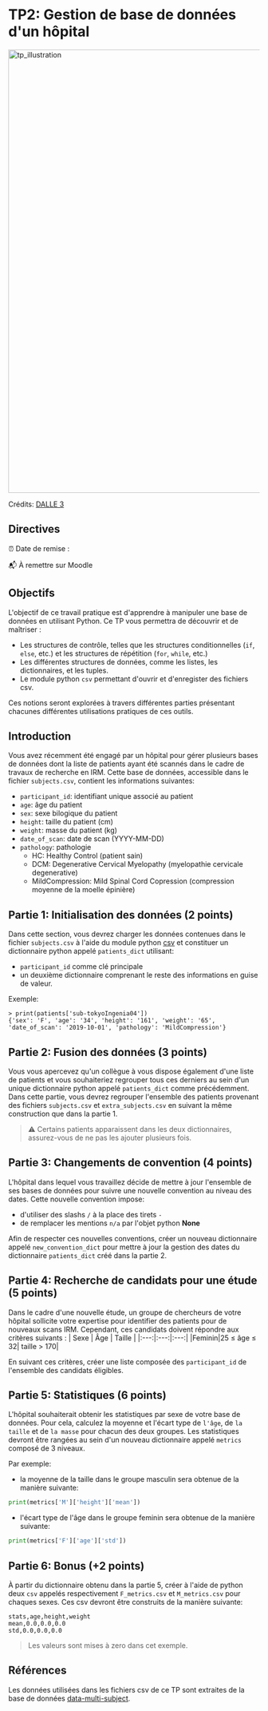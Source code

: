 # TP2: Gestion de base de données d'un hôpital

<img width="888" alt="tp_illustration" src="https://github.com/user-attachments/assets/672bddcb-34e0-41a7-a110-110a9dc62e57" />

Crédits: [DALLE 3](https://openai.com/index/dall-e/)

## Directives

⏰ Date de remise : 

📬 À remettre sur Moodle

## Objectifs

L'objectif de ce travail pratique est d'apprendre à manipuler une base de données en utilisant Python. Ce TP vous permettra de découvrir et de maîtriser :  

- Les structures de contrôle, telles que les structures conditionnelles (`if`, `else`, etc.) et les structures de répétition (`for`, `while`, etc.)  
- Les différentes structures de données, comme les listes, les dictionnaires, et les tuples.
- Le module python `csv` permettant d'ouvrir et d'enregister des fichiers csv.

Ces notions seront explorées à travers différentes parties présentant chacunes différentes utilisations pratiques de ces outils.

## Introduction

Vous avez récemment été engagé par un hôpital pour gérer plusieurs bases de données dont la liste de patients ayant été scannés dans le cadre de travaux de recherche en IRM. Cette base de données, accessible dans le fichier `subjects.csv`, contient les informations suivantes:
- `participant_id`: identifiant unique associé au patient
- `age`: âge du patient
- `sex`: sexe bilogique du patient
- `height`: taille du patient (cm)
- `weight`: masse du patient (kg)
- `date_of_scan`: date de scan (YYYY-MM-DD)
- `pathology`: pathologie
  - HC: Healthy Control (patient sain)
  - DCM: Degenerative Cervical Myelopathy (myelopathie cervicale degenerative)
  - MildCompression: Mild Spinal Cord Copression (compression moyenne de la moelle épinière)

## Partie 1: Initialisation des données (2 points)

Dans cette section, vous devrez charger les données contenues dans le fichier `subjects.csv` à l'aide du module python [csv](https://python-adv-web-apps.readthedocs.io/en/latest/csv.html) et constituer un dictionnaire python appelé `patients_dict` utilisant:
- `participant_id` comme clé principale
- un deuxième dictionnaire comprenant le reste des informations en guise de valeur.

Exemple:
```
> print(patients['sub-tokyoIngenia04'])
{'sex': 'F', 'age': '34', 'height': '161', 'weight': '65', 'date_of_scan': '2019-10-01', 'pathology': 'MildCompression'}
```

## Partie 2: Fusion des données (3 points)

Vous vous apercevez qu'un collègue à vous dispose également d'une liste de patients et vous souhaiteriez regrouper tous ces derniers au sein d'un unique dictionnaire python appelé `patients_dict` comme précédemment. Dans cette partie, vous devrez regrouper l'ensemble des patients provenant des fichiers `subjects.csv` et `extra_subjects.csv` en suivant la même construction que dans la partie 1.

> ⚠️ Certains patients apparaissent dans les deux dictionnaires, assurez-vous de ne pas les ajouter plusieurs fois.

## Partie 3: Changements de convention (4 points)

L'hôpital dans lequel vous travaillez décide de mettre à jour l'ensemble de ses bases de données pour suivre une nouvelle convention au niveau des dates. Cette nouvelle convention impose:
- d'utiliser des slashs `/` à la place des tirets `-`
- de remplacer les mentions `n/a` par l'objet python **None**

Afin de respecter ces nouvelles conventions, créer un nouveau dictionnaire appelé `new_convention_dict` pour mettre à jour la gestion des dates du dictionnaire `patients_dict` créé dans la partie 2.

## Partie 4: Recherche de candidats pour une étude (5 points)

Dans le cadre d'une nouvelle étude, un groupe de chercheurs de votre hôpital sollicite votre expertise pour identifier des patients pour de nouveaux scans IRM. Cependant, ces candidats doivent répondre aux critères suivants :
| Sexe | Âge | Taille |
|:---:|:---:|:---:|
|Feminin|25 ≤ âge ≤ 32| taille > 170|

En suivant ces critères, créer une liste composée des `participant_id` de l'ensemble des candidats éligibles.

## Partie 5: Statistiques (6 points)

L'hôpital souhaiterait obtenir les statistiques par sexe de votre base de données. Pour cela, calculez la moyenne et l'écart type de `l'âge`, de `la taille` et de `la masse` pour chacun des deux groupes. Les statistiques devront être rangées au sein d'un nouveau dictionnaire appelé `metrics` composé de 3 niveaux.

Par exemple:
- la moyenne de la taille dans le groupe masculin sera obtenue de la manière suivante:
```python
print(metrics['M']['height']['mean'])
```
- l'écart type de l'âge dans le groupe feminin sera obtenue de la manière suivante:
```python
print(metrics['F']['age']['std'])
```

## Partie 6: Bonus (+2 points)

À partir du dictionnaire obtenu dans la partie 5, créer à l'aide de python deux `csv` appelés respectivement `F_metrics.csv` et `M_metrics.csv` pour chaques sexes. Ces csv devront être construits de la manière suivante:
```csv
stats,age,height,weight
mean,0.0,0.0,0.0
std,0.0,0.0,0.0
```

> Les valeurs sont mises à zero dans cet exemple.

## Références

Les données utilisées dans les fichiers csv de ce TP sont extraites de la base de données [data-multi-subject](https://github.com/spine-generic/data-multi-subject).  

 
